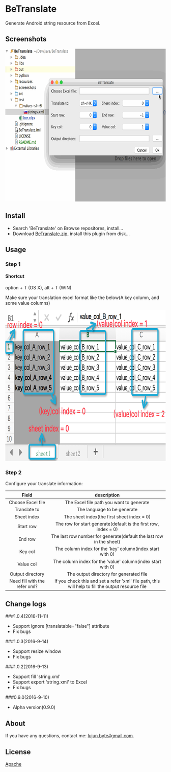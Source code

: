 # BeTranslate

Generate Android string resource from Excel.

## Screenshots

<img src="/screenshots/betranslate_screen_record_0.9.0.gif" alt="screenshots/betranslate_screen_record_0.9.0.gif" width="705" height="478" />

## Install

* Search 'BeTranslate' on Browse repositores, install...
* Download [BeTranslate.zip](BeTranslate.zip), install this plugin from disk...

## Usage

### Step 1

#### Shortcut

option + T (OS X), alt + T (WIN)

Make sure your translation excel format like the below(A key column, and some value columns)

<img src="/screenshots/betranslate_record_excel.png" alt="screenshots/betranslate_record_excel.png" width="788" height="472" />

### Step 2

Configure your translate information:

|Field|description
|:---:|:---:|
| Choose Excel file | The Excel file path you want to generate
| Translate to | The language to be generate
| Sheet index | The sheet index(the first sheet index = 0)
| Start row | The row for start generate(default is the first row, index = 0)
| End row | The last row number for generate(default the last row in the sheet)
| Key col | The column index for the 'key' column(index start with 0)
| Value col | The column index for the 'value' column(index start with 0)
| Output directory | The output directory for generated file
| Need fill with the refer xml? | If you check this and set a refer 'xml' file path, this will help to fill the output resource file

## Change logs
     
###1.0.4(2016-11-11)
- Support ignore [translatable="false"] attribute
- Fix bugs

###1.0.3(2016-9-14)
- Support resize window
- Fix bugs

###1.0.2(2016-9-13)
- Support fill 'string.xml'
- Support export 'string.xml' to Excel
- Fix bugs

###0.9.0(2016-9-10)
- Alpha version(0.9.0)

## About
If you have any questions, contact me: [lujun.byte#gmail.com](mailto:lujun.byte@gmail.com).

## License

[Apache](LICENSE)

